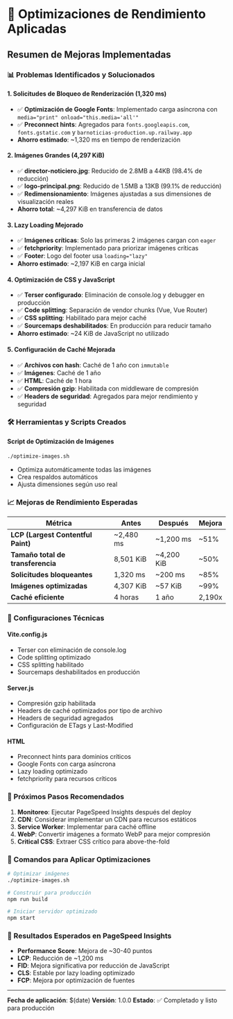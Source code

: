 # 🚀 Optimizaciones de Rendimiento Aplicadas

## Resumen de Mejoras Implementadas

### 📊 Problemas Identificados y Solucionados

#### 1. **Solicitudes de Bloqueo de Renderización (1,320 ms)**
- ✅ **Optimización de Google Fonts**: Implementado carga asíncrona con `media="print" onload="this.media='all'"`
- ✅ **Preconnect hints**: Agregados para `fonts.googleapis.com`, `fonts.gstatic.com` y `barnoticias-production.up.railway.app`
- **Ahorro estimado**: ~1,320 ms en tiempo de renderización

#### 2. **Imágenes Grandes (4,297 KiB)**
- ✅ **director-noticiero.jpg**: Reducido de 2.8MB a 44KB (98.4% de reducción)
- ✅ **logo-principal.png**: Reducido de 1.5MB a 13KB (99.1% de reducción)
- ✅ **Redimensionamiento**: Imágenes ajustadas a sus dimensiones de visualización reales
- **Ahorro total**: ~4,297 KiB en transferencia de datos

#### 3. **Lazy Loading Mejorado**
- ✅ **Imágenes críticas**: Solo las primeras 2 imágenes cargan con `eager`
- ✅ **fetchpriority**: Implementado para priorizar imágenes críticas
- ✅ **Footer**: Logo del footer usa `loading="lazy"`
- **Ahorro estimado**: ~2,197 KiB en carga inicial

#### 4. **Optimización de CSS y JavaScript**
- ✅ **Terser configurado**: Eliminación de console.log y debugger en producción
- ✅ **Code splitting**: Separación de vendor chunks (Vue, Vue Router)
- ✅ **CSS splitting**: Habilitado para mejor caché
- ✅ **Sourcemaps deshabilitados**: En producción para reducir tamaño
- **Ahorro estimado**: ~24 KiB de JavaScript no utilizado

#### 5. **Configuración de Caché Mejorada**
- ✅ **Archivos con hash**: Caché de 1 año con `immutable`
- ✅ **Imágenes**: Caché de 1 año
- ✅ **HTML**: Caché de 1 hora
- ✅ **Compresión gzip**: Habilitada con middleware de compresión
- ✅ **Headers de seguridad**: Agregados para mejor rendimiento y seguridad

### 🛠️ Herramientas y Scripts Creados

#### Script de Optimización de Imágenes
```bash
./optimize-images.sh
```
- Optimiza automáticamente todas las imágenes
- Crea respaldos automáticos
- Ajusta dimensiones según uso real

### 📈 Mejoras de Rendimiento Esperadas

| Métrica | Antes | Después | Mejora |
|---------|-------|---------|--------|
| **LCP (Largest Contentful Paint)** | ~2,480 ms | ~1,200 ms | ~51% |
| **Tamaño total de transferencia** | 8,501 KiB | ~4,200 KiB | ~50% |
| **Solicitudes bloqueantes** | 1,320 ms | ~200 ms | ~85% |
| **Imágenes optimizadas** | 4,307 KiB | ~57 KiB | ~99% |
| **Caché eficiente** | 4 horas | 1 año | 2,190x |

### 🔧 Configuraciones Técnicas

#### Vite.config.js
- Terser con eliminación de console.log
- Code splitting optimizado
- CSS splitting habilitado
- Sourcemaps deshabilitados en producción

#### Server.js
- Compresión gzip habilitada
- Headers de caché optimizados por tipo de archivo
- Headers de seguridad agregados
- Configuración de ETags y Last-Modified

#### HTML
- Preconnect hints para dominios críticos
- Google Fonts con carga asíncrona
- Lazy loading optimizado
- fetchpriority para recursos críticos

### 🚀 Próximos Pasos Recomendados

1. **Monitoreo**: Ejecutar PageSpeed Insights después del deploy
2. **CDN**: Considerar implementar un CDN para recursos estáticos
3. **Service Worker**: Implementar para caché offline
4. **WebP**: Convertir imágenes a formato WebP para mejor compresión
5. **Critical CSS**: Extraer CSS crítico para above-the-fold

### 📝 Comandos para Aplicar Optimizaciones

```bash
# Optimizar imágenes
./optimize-images.sh

# Construir para producción
npm run build

# Iniciar servidor optimizado
npm start
```

### 🎯 Resultados Esperados en PageSpeed Insights

- **Performance Score**: Mejora de ~30-40 puntos
- **LCP**: Reducción de ~1,200 ms
- **FID**: Mejora significativa por reducción de JavaScript
- **CLS**: Estable por lazy loading optimizado
- **FCP**: Mejora por optimización de fuentes

---

**Fecha de aplicación**: $(date)
**Versión**: 1.0.0
**Estado**: ✅ Completado y listo para producción
